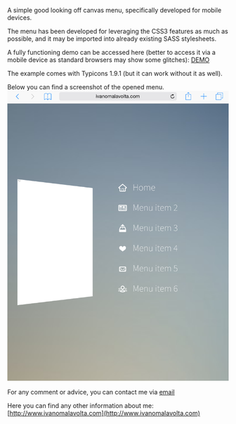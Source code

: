 A simple good looking off canvas menu, specifically developed for mobile devices.

The menu has been developed for leveraging the CSS3 features as much as possible,
and it may be imported into already existing SASS stylesheets.

A fully functioning demo can be accessed here (better to access it via a mobile
device as standard browsers may show some glitches): [DEMO](http://codepen.io/iivanoo/full/WvWXqR/)

The example comes with Typicons 1.9.1 (but it can work without it as well).
  <link rel="stylesheet" type="text/css" href="lib/typicons/typicons.min.css">

Below you can find a screenshot of the opened menu.
![Screenshot](https://raw.githubusercontent.com/iivanoo/Off-canvas-mobile-menu/master/screenshot.png)

For any comment or advice, you can contact me via [email](mailto:ivanomalavolta@gmail.com)

Here you can find any other information about me: [http://www.ivanomalavolta.com](http://www.ivanomalavolta.com)
